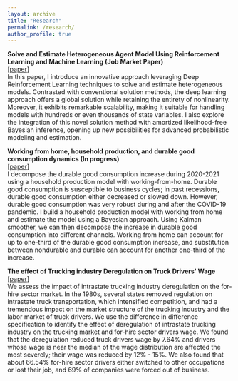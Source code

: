 ```yaml
---
layout: archive
title: "Research"
permalink: /research/
author_profile: true
---
```


<b>Solve and Estimate Heterogeneous Agent Model Using Reinforcement Learning and Machine Learning (Job Market Paper)</b><br> 
  [[paper](/files/JMP.pdf)] <br>
In this paper, I introduce an innovative approach leveraging Deep Reinforcement Learning techniques to solve and estimate heterogeneous models. 
Contrasted with conventional solution methods, the deep learning approach offers a global solution while retaining the entirety of nonlinearity. 
Moreover, it exhibits remarkable scalability, making it
suitable for handling models with hundreds or even thousands of state variables. I also
explore the integration of this novel solution method with amortized likelihood-free
Bayesian inference, opening up new possibilities for advanced probabilistic modeling
and estimation. 


<b>Working from home, household production, and durable good consumption dynamics (In progress)</b><br> 
  [[paper](/files/durable.pdf)] <br>
I decompose the durable good consumption increase during 2020-2021 using a household production model with working-from-home. Durable good consumption is susceptible to business cycles; in past recessions, durable good consumption either decreased or slowed down. However, durable good consumption was very robust during and after the COVID-19 pandemic. I build a household production model with working from home and estimate the model using a Bayesian approach. Using Kalman smoother, we can then decompose the increase in durable good consumption into different channels. Working from home can account for up to one-third of the durable good consumption increase, and substitution between nondurable and durable can account for another one-third of the increase. 

[//]: # (<b>The impact of Covid on small business : From foot traffic data  &#40;In progress&#41;</b><br> )

[//]: # (The Covid pandemic has a disproportionally negative impact on local small businesses.  Small businesses are more vulnerable to negative economic shocks; it is usually more challenging for them to get help and fully recover from shocks. Even though the federal government offers forgivable paycheck protection program &#40;PPP&#41; loans to them,  there are still a significant amount of local vendors who went out of business during the past twelve months. We are trying to use foot traffic data from safegraph to answer which business is the most vulnerable and needs help the most. )

[//]: # (<b>Loss and regret aversion in survey design &#40;In progress&#41;</b><br> )
[//]: # (As a researcher who would like to get the most responses from the prize money that they promised to reward to participants, they could utilize some behavioral economic theory to guide the survey design. I propose three possible approaches that could be applied individually or simultaneously.)



<b>The effect of Trucking industry Deregulation on Truck Drivers' Wage</b><br> 
[[paper](/files/trucking.pdf)] <br>
We assess the impact of intrastate trucking industry deregulation on the for-hire sector market.  In the 1980s, several states removed regulation on intrastate truck transportation, which intensified competition, and had a tremendous impact on the market structure of the trucking industry and the labor market of truck drivers.  We use the difference in difference specification to identify the effect of deregulation of intrastate trucking industry on the trucking market and for-hire sector drivers wage. We found that the deregulation reduced truck drivers wage by 7.64% and drivers whose wage is near the median of the wage distribution are affected the most severely; their wage was reduced by 12% - 15%. We also found that about 66.54% for-hire sector drivers either switched to other occupations or lost their job, and 69% of companies were forced out of business.



